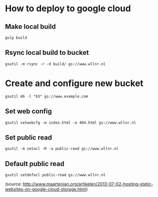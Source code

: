 # How to deploy to google cloud

## Make local build

`gulp build`

## Rsync local build to bucket

`gsutil -m rsync -r -d build/ gs://www.wllnr.nl`


# Create and configure new bucket

`gsutil mb -l "EU" gs://www.example.com`

## Set web config
`gsutil setwebcfg -m index.html -e 404.html gs://www.wllnr.nl`

## Set public read
`gsutil -m setacl -R -a public-read gs://www.wllnr.nl`

## Default public read
`gsutil setdefacl public-read gs://www.wllnr.nl`

(source: http://www.maartenjan.org/artikelen/2013-07-02-hosting-static-websites-on-google-cloud-storage.html)